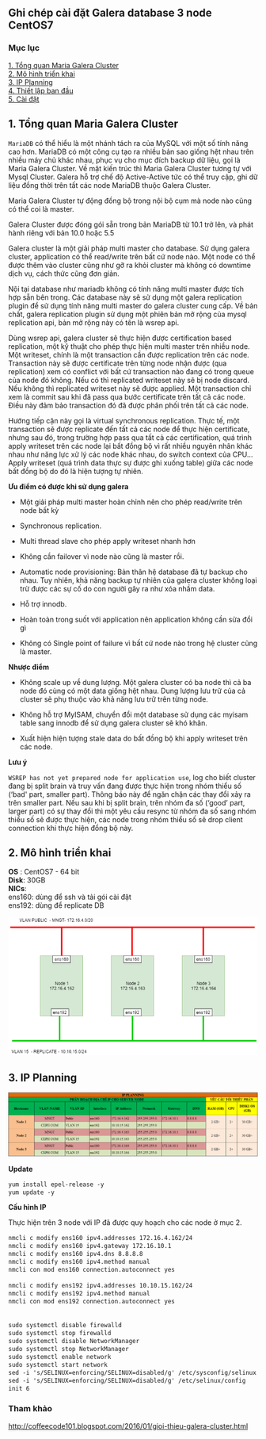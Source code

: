 ## Ghi chép cài đặt Galera database 3 node CentOS7

### Mục lục

[1. Tổng quan Maria Galera Cluster](#tongquan)<br>
[2. Mô hình triển khai](#mohinh)<br>
[3. IP Planning](#planning)<br>
[4. Thiết lập ban đầu](#thietlap)<br>
[5. Cài đặt](#caidat)<br>

<a name="tongquan"></a>
## 1. Tổng quan Maria Galera Cluster

`MariaDB` có thể hiểu là một nhánh tách ra của MySQL với một số tính năng cao hơn. MariaDB có một công cụ tạo ra nhiều bản sao giống hệt nhau trên nhiều máy chủ khác nhau, phục vụ cho mục đích backup dữ liệu, gọi là Maria Galera Cluster. Về mặt kiến trúc thì Maria Galera Cluster tương tự với Mysql Cluster. Galera hỗ trợ chế độ Active-Active tức có thể truy cập, ghi dữ liệu đồng thời trên tất các node MariaDB thuộc Galera Cluster.

Maria Galera Cluster tự động đồng bộ trong nội bộ cụm mà node nào cũng có thể coi là master.

Galera Cluster được đóng gói sẵn trong bản MariaDB từ 10.1 trở lên, và phát hành riêng với bản 10.0 hoặc 5.5

Galera cluster là một giải pháp multi master cho database. Sử dụng galera cluster, application có thể read/write trên bất cứ node nào. Một node có thể được thêm vào cluster cũng như gỡ ra khỏi cluster mà không có downtime dịch vụ, cách thức cũng đơn giản.

Nội tại database như mariadb không có tính năng multi master được tích hợp sẵn bên trong. Các database này sẽ sử dụng một galera replication plugin để sử dụng tính năng multi master do galera cluster cung cấp. Về bản chất, galera replication plugin sử dụng một phiên bản mở rộng của mysql replication api, bản mở rộng này có tên là wsrep api.

Dùng wsrep api, galera cluster sẽ thực hiện được certification based replication, một kỹ thuật cho phép thực hiện multi master trên nhiều node. Một writeset, chính là một transaction cần được replication trên các node. Transaction này sẽ được certificate trên từng node nhận được (qua replication) xem có conflict với bất cứ transaction nào đang có trong queue của node đó không. Nếu có thì replicated writeset này sẽ bị node discard. Nếu không thì replicated writeset này sẽ được applied. Một transaction chỉ xem là commit sau khi đã pass qua bước certificate trên tất cả các node. Điều này đảm bảo transaction đó đã được phân phối trên tất cả các node.

Hướng tiếp cận này gọi là virtual synchronous replication. Thực tế, một transaction sẽ được replicate đến tất cả các node để thực hiện certificate, nhưng sau đó, trong trường hợp pass qua tất cả các certification, quá trình apply writeset trên các node lại bất đồng bộ vì rất nhiều nguyên nhân khác nhau như năng lực xử lý các node khác nhau, do switch context của CPU… Apply writeset (quá trình data thực sự được ghi xuống table) giữa các node bất đồng bộ do đó là hiện tượng tự nhiên.

**Ưu điểm có được khi sử dụng galera**
+ Một giải pháp multi master hoàn chỉnh nên cho phép read/write trên node bất kỳ

+ Synchronous replication.

+ Multi thread slave cho phép apply writeset nhanh hơn

+ Không cần failover vì node nào cũng là master rồi.

+ Automatic node provisioning: Bản thân hệ database đã tự backup cho nhau. Tuy nhiên, khả năng backup tự nhiên của galera cluster không loại trừ được các sự cố do con người gây ra như xóa nhầm data.

+ Hỗ trợ innodb.

+ Hoàn toàn trong suốt với application nên application không cần sửa đổi gì

+ Không có Single point of failure vì bất cứ node nào trong hệ cluster cũng là master.

**Nhược điểm**

+ Không scale up về dung lượng. Một galera cluster có ba node thì cả ba node đó cùng có một data giống hệt nhau. Dung lượng lưu trữ của cả cluster sẽ phụ thuộc vào khả năng lưu trữ trên từng node.

+ Không hỗ trợ MyISAM, chuyển đổi một database sử dụng các myisam table sang innodb để sử dụng galera cluster sẽ khó khăn.

+ Xuất hiện hiện tượng stale data do bất đồng bộ khi apply writeset trên các node.

**Lưu ý**

`WSREP has not yet prepared node for application use`, log cho biết cluster đang bị split brain và truy vấn đang được thực hiện trong nhóm thiểu số (‘bad' part, smaller part). Thông báo này để ngăn chặn các thay đổi xảy ra trên smaller part. 
Nếu sau khi bị split brain, trên nhóm đa số (‘good’ part, larger part) có sự thay đổi thì một yêu cầu resync từ nhóm đa số sang nhóm thiểu số sẽ được thực hiện, các node trong nhóm thiểu số sẽ drop client connection khi thực hiện đồng bộ này.

<a name="mohinh"></a>
## 2. Mô hình triển khai


**OS** : CentOS7 - 64 bit<br>
**Disk**: 30GB <br>
**NICs**:<br>
	ens160: dùng để ssh và tải gói cài đặt<br>
	ens192: dùng để replicate DB<br>
	
![](../images/img-install-galera/topo.png)

<a name="planning"></a>
## 3. IP Planning
	
![](../images/img-install-galera/Screenshot_360.png)

**Update**

```
yum install epel-release -y
yum update -y
```

**Cấu hình IP**

Thực hiện trên 3 node với IP đã được quy hoạch cho các node ở mục 2.

```
nmcli c modify ens160 ipv4.addresses 172.16.4.162/24
nmcli c modify ens160 ipv4.gateway 172.16.10.1
nmcli c modify ens160 ipv4.dns 8.8.8.8
nmcli c modify ens160 ipv4.method manual
nmcli con mod ens160 connection.autoconnect yes

nmcli c modify ens192 ipv4.addresses 10.10.15.162/24
nmcli c modify ens192 ipv4.method manual
nmcli con mod ens192 connection.autoconnect yes


sudo systemctl disable firewalld
sudo systemctl stop firewalld
sudo systemctl disable NetworkManager
sudo systemctl stop NetworkManager
sudo systemctl enable network
sudo systemctl start network
sed -i 's/SELINUX=enforcing/SELINUX=disabled/g' /etc/sysconfig/selinux
sed -i 's/SELINUX=enforcing/SELINUX=disabled/g' /etc/selinux/config
init 6
```















### Tham khảo

http://coffeecode101.blogspot.com/2016/01/gioi-thieu-galera-cluster.html

